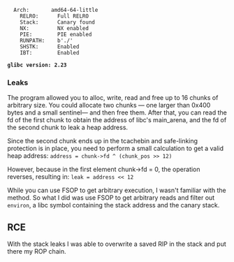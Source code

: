 ```
  Arch:       amd64-64-little
    RELRO:      Full RELRO
    Stack:      Canary found
    NX:         NX enabled
    PIE:        PIE enabled
    RUNPATH:    b'./'
    SHSTK:      Enabled
    IBT:        Enabled
```

**`glibc version: 2.23`**

### Leaks

The program allowed you to alloc, write, read and free up to 16 chunks of arbitrary size. You could allocate two chunks — one larger than 0x400 bytes and a small sentinel— and then free them. After that, you can read the fd of the first chunk to obtain the address of libc's main_arena, and the fd of the second chunk to leak a heap address. 

Since the second chunk ends up in the tcachebin and safe-linking protection is in place, you need to perform a small calculation to get a valid heap address: `address = chunk->fd ^ (chunk_pos >> 12)`

However, because in the first element chunk->fd = 0, the operation reverses, resulting in: `leak = address << 12`

While you can use FSOP to get arbitrary execution, I wasn't familiar with the method. So what I did was use FSOP to get arbitrary reads and filter out `environ`, a libc symbol containing the stack address and the canary stack.

## RCE

With the stack leaks I was able to overwrite a saved RIP in the stack and put there my ROP chain. 




